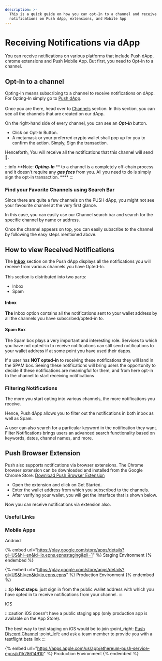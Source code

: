 ```yaml
---
description: >-
  This is a quick guide on how you can opt-In to a channel and receive
  notifications on Push dApp, extensions, and Mobile App
---
```


# Receiving Notifications via dApp

You can receive notifications on various platforms that include Push dApp, chrome extensions and Push Mobile App. But first, you need to Opt-In to a channel.

## Opt-In to a channel

Opting-In means subscribing to a channel to receive notifications on dApp. For Opting-In simply go to [Push dApp](https://app.push.org/).\
\
Once you are there, head over to [Channels](https://app.push.org/#/channels) section. In this section, you can see all the channels that are created on our dApp.

<!-- <figure><img src="../../.gitbook/assets/Screenshot 2023-02-09 at 8.56.14 AM.png" alt=""><figcaption></figcaption></figure> -->

On the right-hand side of every channel, you can see an _**Opt-In**_ button.&#x20;

* Click on Opt-In Button.
* A metamask or your preferred crypto wallet shall pop up for you to confirm the action. Simply, Sign the transaction.

<!-- <figure><img src="../../.gitbook/assets/metamask popup.png" alt=""><figcaption></figcaption></figure> -->

Henceforth, You will receive all the notifications that this channel will send 🥳.

:::info
**Note: **_**Opting-In**_** ** to a channel is a completely off-chain process and it doesn't require any _**gas fees**_ from you. All you need to do is simply sign the opt-in transaction. ****&#x20;
:::

### Find your Favorite Channels using Search Bar

Since there are quite a few channels on the PUSH dApp, you might not see your favourite channel at the very first glance.

In this case, you can easily use our Channel search bar and search for the specific channel by name or address.&#x20;

Once the channel appears on top, you can easily subscribe to the channel by following the easy steps mentioned above.

## How to view Received Notifications

The [**Inbox**](https://app.push.org/#/inbox) section on the Push dApp displays all the notifications you will receive from various channels you have Opted-In. \
\
This section is distributed into two parts:&#x20;

* Inbox
* Spam

#### Inbox

**The** Inbox option contains all the notifications sent to your wallet address by all the channels you have subscribed/opted-in to.&#x20;

<!-- <figure><img src="../../.gitbook/assets/Screenshot 2023-02-09 at 9.36.50 AM.png" alt=""><figcaption></figcaption></figure> -->

#### Spam Box

The Spam box plays a very important and interesting role. Services to which you have not opted-in to receive notifications can still send notifications to your wallet address if at some point you have used their dapps.

<!-- <figure><img src="../../.gitbook/assets/Screenshot 2023-02-09 at 1.21.32 AM.png" alt=""><figcaption></figcaption></figure> -->

If a user has **NOT opted-in** to receiving these notifications they will land in the SPAM box. Seeing these notifications will bring users the opportunity to decide if these notifications are meaningful for them, and from here opt-in to the channel to start receiving notifications

### Filtering Notifications

The more you start opting into various channels, the more notifications you receive.&#x20;

Hence, Push dApp allows you to filter out the notifications in both inbox as well as Spam.

A user can also search for a particular keyword in the notification they want. Filter Notifications brings users an advanced search functionality based on keywords, dates, channel names, and more.

## Push Browser Extension

Push also supports notifications via browser extensions. The Chrome browser extension can be downloaded and installed from the Google Chrome Store: [Download Push Browser Extension](https://chrome.google.com/webstore/detail/epns-protocol-beta/lbdcbpaldalgiieffakjhiccoeebchmg)

* Open the extension and click on Get Started.
* Enter the wallet address from which you subscribed to the channels.
* After verifying your wallet, you will get the interface that is shown below.&#x20;

Now you can receive notifications via extension also.

<!-- <figure><img src="../../.gitbook/assets/Screenshot 2023-02-09 at 9.32.49 AM.png" alt=""><figcaption></figcaption></figure> -->

### Useful Links

### Mobile Apps

Android

{% embed url="https://play.google.com/store/apps/details?gl=US&hl=en&id=io.epns.epnsstaging&pli=1" %}
Staging Environment
{% endembed %}

{% embed url="https://play.google.com/store/apps/details?gl=US&hl=en&id=io.epns.epns" %}
Production Environment
{% endembed %}

:::tip
**Next steps:** just sign in from the public wallet address with which you have opted in to receive notifications from your channel.
:::

IOS

:::caution
iOS doesn't have a public staging app (only production app is available on the App Store). \
\
The best way to test staging on iOS would be to join :point\_right: [Push Discord Channel](https://discord.com/invite/YVPB99F9W5) :point\_left: and ask a team member to provide you with a testflight beta link
:::

{% embed url="https://apps.apple.com/us/app/ethereum-push-service-epns/id1528614910" %}
Production Environment
{% endembed %}

